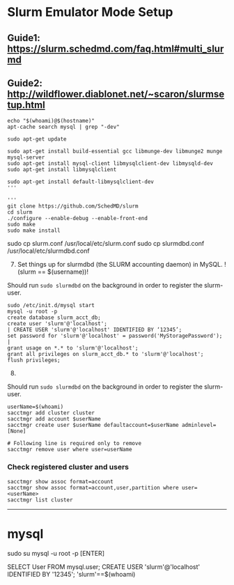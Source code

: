 # Slurm Emulator Mode Setup

## Guide1: https://slurm.schedmd.com/faq.html#multi_slurmd
## Guide2: http://wildflower.diablonet.net/~scaron/slurmsetup.html

```
echo "$(whoami)@$(hostname)"
apt-cache search mysql | grep "-dev"
```

```
sudo apt-get update

sudo apt-get install build-essential gcc libmunge-dev libmunge2 munge mysql-server
sudo apt-get install mysql-client libmysqlclient-dev libmysqld-dev
sudo apt-get install libmysqlclient

sudo apt-get install default-libmysqlclient-dev
'''

'''
git clone https://github.com/SchedMD/slurm
cd slurm
./configure --enable-debug --enable-front-end
sudo make
sudo make install
```

sudo cp slurm.conf    /usr/local/etc/slurm.conf
sudo cp slurmdbd.conf /usr/local/etc/slurmdbd.conf

7. Set things up for slurmdbd (the SLURM accounting daemon) in MySQL. !(slurm == $(username))!

Should run `sudo slurmdbd` on the background in order to register the slurm-user.

```
sudo /etc/init.d/mysql start
mysql -u root -p
create database slurm_acct_db;
create user 'slurm'@'localhost';                                         | CREATE USER 'slurm'@'localhost' IDENTIFIED BY ‘12345’;
set password for 'slurm'@'localhost' = password('MyStoragePassword');    |
grant usage on *.* to 'slurm'@'localhost';
grant all privileges on slurm_acct_db.* to 'slurm'@'localhost';
flush privileges;
```

8. 

Should run `sudo slurmdbd` on the background in order to register the slurm-user.

```
userName=$(whoami)
sacctmgr add cluster cluster
sacctmgr add account $userName
sacctmgr create user $userName defaultaccount=$userName adminlevel=[None]

# Following line is required only to remove
sacctmgr remove user where user=userName
```

### Check registered cluster and users

```
sacctmgr show assoc format=account
sacctmgr show assoc format=account,user,partition where user=<userName>
sacctmgr list cluster
```

-----------

# mysql
sudo su
mysql -u root -p   [ENTER]

SELECT User FROM mysql.user;
CREATE USER 'slurm'@'localhost' IDENTIFIED BY '12345';
        'slurm'==$(whoami)